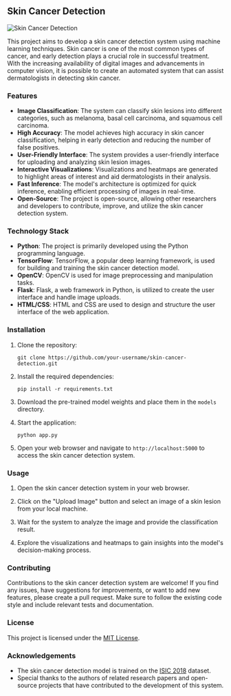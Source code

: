 ## Skin Cancer Detection

![Skin Cancer Detection](images/skin_cancer_detection.png)

This project aims to develop a skin cancer detection system using machine learning techniques. Skin cancer is one of the most common types of cancer, and early detection plays a crucial role in successful treatment. With the increasing availability of digital images and advancements in computer vision, it is possible to create an automated system that can assist dermatologists in detecting skin cancer.

### Features

- **Image Classification**: The system can classify skin lesions into different categories, such as melanoma, basal cell carcinoma, and squamous cell carcinoma.
- **High Accuracy**: The model achieves high accuracy in skin cancer classification, helping in early detection and reducing the number of false positives.
- **User-Friendly Interface**: The system provides a user-friendly interface for uploading and analyzing skin lesion images.
- **Interactive Visualizations**: Visualizations and heatmaps are generated to highlight areas of interest and aid dermatologists in their analysis.
- **Fast Inference**: The model's architecture is optimized for quick inference, enabling efficient processing of images in real-time.
- **Open-Source**: The project is open-source, allowing other researchers and developers to contribute, improve, and utilize the skin cancer detection system.

### Technology Stack

- **Python**: The project is primarily developed using the Python programming language.
- **TensorFlow**: TensorFlow, a popular deep learning framework, is used for building and training the skin cancer detection model.
- **OpenCV**: OpenCV is used for image preprocessing and manipulation tasks.
- **Flask**: Flask, a web framework in Python, is utilized to create the user interface and handle image uploads.
- **HTML/CSS**: HTML and CSS are used to design and structure the user interface of the web application.

### Installation

1. Clone the repository:

   ```
   git clone https://github.com/your-username/skin-cancer-detection.git
   ```

2. Install the required dependencies:

   ```
   pip install -r requirements.txt
   ```

3. Download the pre-trained model weights and place them in the `models` directory.

4. Start the application:

   ```
   python app.py
   ```

5. Open your web browser and navigate to `http://localhost:5000` to access the skin cancer detection system.

### Usage

1. Open the skin cancer detection system in your web browser.

2. Click on the "Upload Image" button and select an image of a skin lesion from your local machine.

3. Wait for the system to analyze the image and provide the classification result.

4. Explore the visualizations and heatmaps to gain insights into the model's decision-making process.

### Contributing

Contributions to the skin cancer detection system are welcome! If you find any issues, have suggestions for improvements, or want to add new features, please create a pull request. Make sure to follow the existing code style and include relevant tests and documentation.

### License

This project is licensed under the [MIT License](LICENSE).

### Acknowledgements

- The skin cancer detection model is trained on the [ISIC 2018](https://challenge2018.isic-archive.com/) dataset.
- Special thanks to the authors of related research papers and open-source projects that have contributed to the development of this system.

